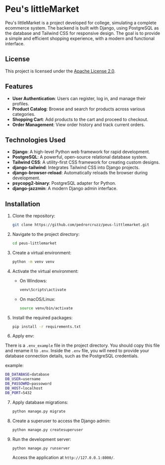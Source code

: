 # Peu's littleMarket
Peu's littleMarket is a project developed for college, simulating a complete ecommerce system. The backend is built with Django, using PostgreSQL as the database and Tailwind CSS for responsive design. The goal is to provide a simple and efficient shopping experience, with a modern and functional interface.

## License

This project is licensed under the [Apache License 2.0](./LICENSE).



## Features

- **User Authentication**: Users can register, log in, and manage their profiles.
- **Product Catalog**: Browse and search for products across various categories.
- **Shopping Cart**: Add products to the cart and proceed to checkout.
- **Order Management**: View order history and track current orders.

## Technologies Used

- **Django**: A high-level Python web framework for rapid development.
- **PostgreSQL**: A powerful, open-source relational database system.
- **Tailwind CSS**: A utility-first CSS framework for creating custom designs.
- **django-tailwind**: Integrates Tailwind CSS into Django projects.
- **django-browser-reload**: Automatically reloads the browser during development.
- **psycopg2-binary**: PostgreSQL adapter for Python.
- **django-jazzmin**: A modern Django admin interface.

## Installation

1. Clone the repository:

   ```bash
   git clone https://github.com/pedrorcruzz/peus-littlemarket.git
   ```

2. Navigate to the project directory:

   ```bash
   cd peus-littlemarket
   ```

3. Create a virtual environment:

   ```bash
   python -m venv venv
   ```

4. Activate the virtual environment:

   - On Windows:

     ```bash
     venv\Scripts\activate
     ```

   - On macOS/Linux:

     ```bash
     source venv/bin/activate
     ```

5. Install the required packages:

   ```bash
   pip install -r requirements.txt
   ```


6. Apply env:

There is a `.env_example` file in the project directory. You should copy this file and rename it to `.env`. Inside the `.env` file, you will need to provide your database connection details, such as the PostgreSQL credentials.

example:

```bash
DB_DATABASE=database
DB_USER=username
DB_PASSOWRD=passoword
DB_HOST=localhost
DB_PORT=5432


```

7. Apply database migrations:

   ```bash
   python manage.py migrate
   ```

8. Create a superuser to access the Django admin:

   ```bash
   python manage.py createsuperuser
   ```

9. Run the development server:

   ```bash
   python manage.py runserver
   ```

   Access the application at `http://127.0.0.1:8000/`.


